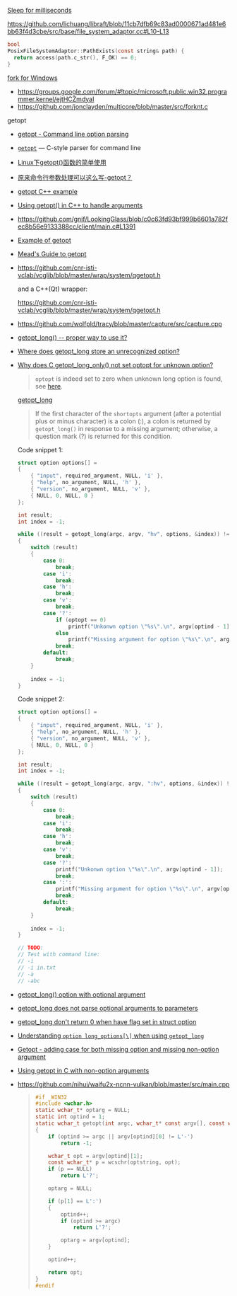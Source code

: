 [Sleep for milliseconds](https://stackoverflow.com/questions/4184468/sleep-for-milliseconds)

https://github.com/lichuang/libraft/blob/11cb7dfb69c83ad0000671ad481e6bb63f4d3cbe/src/base/file_system_adaptor.cc#L10-L13

```c
bool 
PosixFileSystemAdaptor::PathExists(const string& path) {
  return access(path.c_str(), F_OK) == 0;
}
```

[fork for Windows](https://github.com/nemequ/munit/issues/2)

- https://groups.google.com/forum/#!topic/microsoft.public.win32.programmer.kernel/ejtHCZmdyaI
- https://github.com/jonclayden/multicore/blob/master/src/forknt.c

getopt

- [getopt - Command line option parsing](http://pymotw.com/2/getopt/)

- [`getopt`](https://docs.python.org/3/library/getopt.html#module-getopt) — C-style parser for command line

- [Linux下getopt()函数的简单使用](https://www.cnblogs.com/qingergege/p/5914218.html)

- [原来命令行参数处理可以这么写-getopt？](http://blog.csdn.net/huangxiaohu_coder/article/details/7475156)

- [getopt C++ example](https://gist.github.com/avances123/2406651)

- [Using getopt() in C++ to handle arguments](https://stackoverflow.com/questions/52467531/using-getopt-in-c-to-handle-arguments)

- https://github.com/gnif/LookingGlass/blob/c0c63fd93bf999b6601a782fec8b56e9133388cc/client/main.c#L1391

- [Example of getopt](https://www.gnu.org/software/libc/manual/html_node/Example-of-Getopt.html)

- [Mead's Guide to getopt](https://azrael.digipen.edu/~mmead/www/Courses/CS180/getopt.html)

- https://github.com/cnr-isti-vclab/vcglib/blob/master/wrap/system/qgetopt.h

  and a C++(Qt) wrapper:

  https://github.com/cnr-isti-vclab/vcglib/blob/master/wrap/system/qgetopt.h
  
- https://github.com/wolfpld/tracy/blob/master/capture/src/capture.cpp

- [getopt_long() -- proper way to use it?](https://stackoverflow.com/questions/7489093/getopt-long-proper-way-to-use-it)

- [Where does getopt_long store an unrecognized option?](https://stackoverflow.com/questions/2723888/where-does-getopt-long-store-an-unrecognized-option)

- [Why does C getopt_long_only() not set optopt for unknown option?](https://stackoverflow.com/questions/53828309/why-does-c-getopt-long-only-not-set-optopt-for-unknown-option)

  > `optopt` is indeed set to zero when unknown long option is found, see [here](https://github.com/lattera/glibc/blob/master/posix/getopt.c#L302).
  
  [getopt_long](https://docs.oracle.com/cd/E86824_01/html/E54766/getopt-long-3c.html)
  
  > If the first character of the `shortopts` argument (after a potential plus or minus character) is a colon (:), a colon is returned by `getopt_long()` in response to a missing argument; otherwise, a question mark (?) is returned for this condition.
  
  Code snippet 1:
  
  ```c
  struct option options[] =
  {
      { "input", required_argument, NULL, 'i' },
      { "help", no_argument, NULL, 'h' },
      { "version", no_argument, NULL, 'v' },
      { NULL, 0, NULL, 0 }
  };
  
  int result;
  int index = -1;
  
  while ((result = getopt_long(argc, argv, "hv", options, &index)) != -1)
  {
      switch (result)
      {
          case 0:
              break;
          case 'i':
              break;
          case 'h':
              break;
          case 'v':
              break;
          case '?':
              if (optopt == 0)
                  printf("Unkonwn option \"%s\".\n", argv[optind - 1]);
              else
                  printf("Missing argument for option \"%s\".\n", argv[optind - 1]);
              break;
          default:
              break;
      }
      
      index = -1;
  }
  ```
  
  Code snippet 2:
  
  ```c
  struct option options[] =
  {
      { "input", required_argument, NULL, 'i' },
      { "help", no_argument, NULL, 'h' },
      { "version", no_argument, NULL, 'v' },
      { NULL, 0, NULL, 0 }
  };
  
  int result;
  int index = -1;
  
  while ((result = getopt_long(argc, argv, ":hv", options, &index)) != -1)
  {
      switch (result)
      {
          case 0:
              break;
          case 'i':
              break;
          case 'h':
              break;
          case 'v':
              break;
          case '?':
              printf("Unkonwn option \"%s\".\n", argv[optind - 1]);
              break;
          case ':':
              printf("Missing argument for option \"%s\".\n", argv[optind - 1]);
              break;
          default:
              break;
      }
      
      index = -1;
  }
  
  // TODO:
  // Test with command line:
  // -i
  // -i in.txt
  // -a
  // -abc
  ```
  
- [getopt_long() option with optional argument](https://stackoverflow.com/questions/40594208/getopt-long-option-with-optional-argument)

- [getopt_long does not parse optional arguments to parameters](https://stackoverflow.com/questions/1052746/getopt-does-not-parse-optional-arguments-to-parameters)

- [getopt_long don't return 0 when have flag set in struct option](https://stackoverflow.com/questions/16852260/getopt-long-dont-return-0-when-have-flag-set-in-struct-option)

- [Understanding `option long_options[\]` when using `getopt_long`](https://stackoverflow.com/questions/39966025/understanding-option-long-options-when-using-getopt-long)

- [Getopt - adding case for both missing option and missing non-option argument](https://stackoverflow.com/questions/36900389/getopt-adding-case-for-both-missing-option-and-missing-non-option-argument)

- [Using getopt in C with non-option arguments](https://stackoverflow.com/questions/18079340/using-getopt-in-c-with-non-option-arguments)

- https://github.com/nihui/waifu2x-ncnn-vulkan/blob/master/src/main.cpp

  > ```c
  > #if _WIN32
  > #include <wchar.h>
  > static wchar_t* optarg = NULL;
  > static int optind = 1;
  > static wchar_t getopt(int argc, wchar_t* const argv[], const wchar_t* optstring)
  > {
  >     if (optind >= argc || argv[optind][0] != L'-')
  >         return -1;
  > 
  >     wchar_t opt = argv[optind][1];
  >     const wchar_t* p = wcschr(optstring, opt);
  >     if (p == NULL)
  >         return L'?';
  > 
  >     optarg = NULL;
  > 
  >     if (p[1] == L':')
  >     {
  >         optind++;
  >         if (optind >= argc)
  >             return L'?';
  > 
  >         optarg = argv[optind];
  >     }
  > 
  >     optind++;
  > 
  >     return opt;
  > }
  > #endif
  > ```

  

